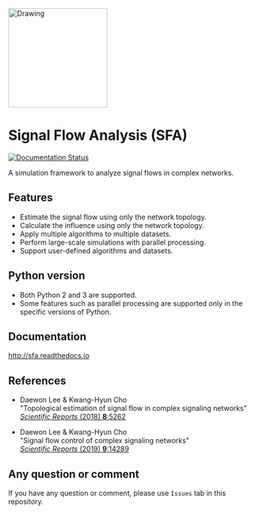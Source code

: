 <img src="sfa.png" alt="Drawing" width="200px"/>

Signal Flow Analysis (SFA)
==========================
[![Documentation Status](https://readthedocs.org/projects/sfa/badge/?version=latest)](https://sfa.readthedocs.io/en/latest/?badge=latest)

A simulation framework to analyze signal flows in complex networks.

## Features ##
* Estimate the signal flow using only the network topology.
* Calculate the influence using only the network topology.
* Apply multiple algorithms to multiple datasets.
* Perform large-scale simulations with parallel processing.
* Support user-defined algorithms and datasets.

## Python version ##
* Both Python 2 and 3 are supported.
* Some features such as parallel processing are supported only in the specific versions of Python.

## Documentation ##
http://sfa.readthedocs.io

## References ##
* Daewon Lee & Kwang-Hyun Cho </br>
  "Topological estimation of signal flow in complex signaling networks" </br>
  [*Scientific Reports* (2018) **8**:5262](https://www.nature.com/articles/s41598-018-23643-5) </br>

* Daewon Lee & Kwang-Hyun Cho </br>
  "Signal flow control of complex signaling networks" </br>
  [*Scientific Reports* (2019) **9**:14289](https://www.nature.com/articles/s41598-019-50790-0) </br>

## Any question or comment ##
If you have any question or comment, please use `Issues` tab in this repository.
